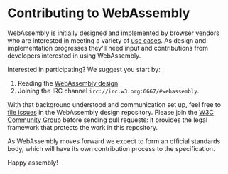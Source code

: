 # Contributing to WebAssembly

WebAssembly is initially designed and implemented by browser vendors who are
interested in meeting a variety of [use cases](UseCases.md). As design and
implementation progresses they'll need input and contributions from developers
interested in using WebAssembly.

Interested in participating? We suggest you start by:

1. Reading the [WebAssembly design][].
2. Joining the IRC channel `irc://irc.w3.org:6667/#webassembly`.

With that background understood and communication set up, feel free to
[file issues][] in the WebAssembly design repository. Please join the
[W3C Community Group](https://w3.org/community/webassembly/) before sending pull
requests: it provides the legal framework that protects the work in this
repository.

As WebAssembly moves forward we expect to form an official standards body, which
will have its own contribution process to the specification.

Happy assembly!

  [WebAssembly design]: https://github.com/WebAssembly/design
  [file issues]: https://github.com/WebAssembly/design/issues
